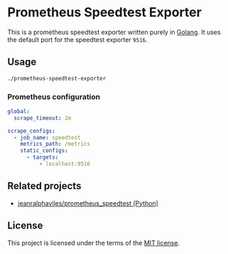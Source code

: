 # Prometheus Speedtest Exporter

This is a prometheus speedtest exporter written purely in [Golang][golang]. It uses the default port for the speedtest exporter `9516`.

## Usage

```bash
./prometheus-speedtest-exporter
```

### Prometheus configuration

```yaml
global:
  scrape_timeout: 2m

scrape_configs:
  - job_name: speedtest
    metrics_path: /metrics
    static_configs:
      - targets:
          - localhost:9516
```

## Related projects

- [jeanralphaviles/prometheus_speedtest (Python)](https://github.com/jeanralphaviles/prometheus_speedtest)

## License

This project is licensed under the terms of the [MIT license](./LICENSE.md).

[golang]: https://go.dev/
